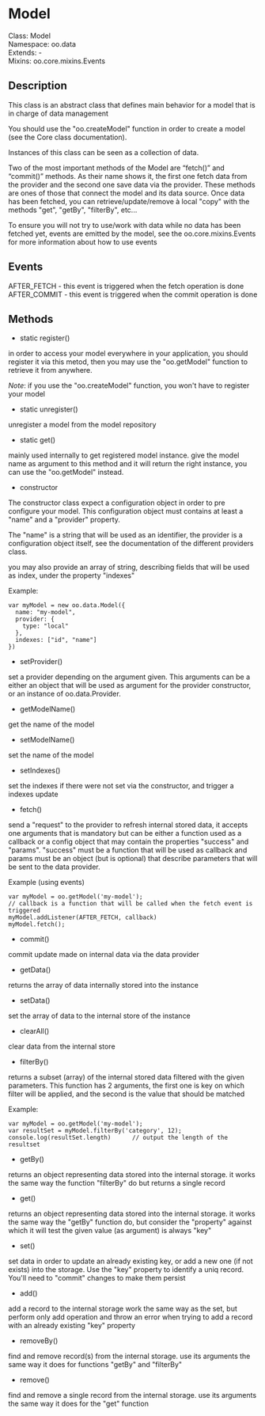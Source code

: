 Model
=====

  Class: Model  
  Namespace: oo.data  
  Extends: -  
  Mixins: oo.core.mixins.Events


Description
-----------

  This class is an abstract class that defines main behavior for a model that is in charge of data management

  You should use the "oo.createModel" function in order to create a model (see the Core class documentation).

  Instances of this class can be seen as a collection of data. 

  Two of the most important methods of the Model are “fetch()” and “commit()” methods. As their name shows it, the first one fetch data from the provider and the second one save data via the provider. These methods are ones of those that connect the model and its data source. Once data has been fetched, you can retrieve/update/remove à local "copy" with the methods "get", "getBy", "filterBy", etc...

  To ensure you will not try to use/work with data while no data has been fetched yet, events are emitted by the model, see the oo.core.mixins.Events for more information about how to use events


Events
------

  AFTER_FETCH  - this event is triggered when the fetch operation is done  
  AFTER_COMMIT - this event is triggered when the commit operation is done


Methods
-------

  * static register()

  in order to access your model everywhere in your application, you should register it via this metod, then you may use the "oo.getModel" function to retrieve it from anywhere.

  _Note_: if you use the "oo.createModel" function, you won't have to register your model



  * static unregister()

  unregister a model from the model repository



  * static get()

  mainly used internally to get registered model instance. give the model name as argument to this method and it will return the right instance, you can use the "oo.getModel" instead.



  * constructor

  The constructor class expect a configuration object in order to pre configure your model. This configuration object must contains at least a "name" and a "provider" property.

  The "name" is a string that will be used as an identifier, the provider is a configuration object itself, see the documentation of the different providers class.

  you may also provide an array of string, describing fields that will be used as index, under the property "indexes"

  Example:

    var myModel = new oo.data.Model({
      name: "my-model", 
      provider: {
        type: "local"
      },
      indexes: ["id", "name"]
    })



  * setProvider()

  set a provider depending on the argument given. This arguments can be a either an object that will be used as argument for the provider constructor, or an instance of oo.data.Provider.



  * getModelName()

  get the name of the model



  * setModelName()

  set the name of the model



  * setIndexes()

  set the indexes if there were not set via the constructor, and trigger a indexes update



  * fetch()

  send a "request" to the provider to refresh internal stored data, it accepts one arguments that is mandatory but can be either a function used as a callback or a config object that may contain the properties "success" and "params". "success" must be a function that will be used as callback and params must be an object (but is optional) that describe parameters that will be sent to the data provider.

  Example (using events)

    var myModel = oo.getModel('my-model');
    // callback is a function that will be called when the fetch event is triggered
    myModel.addListener(AFTER_FETCH, callback)
    myModel.fetch();


  * commit()

  commit update made on internal data via the data provider



  * getData()

  returns the array of data internally stored into the instance



  * setData()

  set the array of data to the internal store of the instance



  * clearAll()

  clear data from the internal store



  * filterBy()

  returns a subset (array) of the internal stored data filtered with the given parameters. This function has 2 arguments, the first one is key on which filter will be applied, and the second is the value that should be matched

  Example:

    var myModel = oo.getModel('my-model');
    var resultSet = myModel.filterBy('category', 12);
    console.log(resultSet.length)      // output the length of the resultset

    

  * getBy()

  returns an object representing data stored into the internal storage. it works the same way the function "filterBy" do but returns a single record



  * get()

  returns an object representing data stored into the internal storage. it works the same way the "getBy" function do, but consider the "property" against which it will test the given value (as argument) is always "key"



  * set()

  set data in order to update an already existing key, or add a new one (if not exists) into the storage. Use the "key" property to identify a uniq record. You'll need to "commit" changes to make them persist




  * add()

  add a record to the internal storage work the same way as the set, but perform only add operation and throw an error when trying to add a record with an already existing "key" property



  * removeBy()

  find and remove record(s) from the internal storage. use its arguments the same way it does for functions "getBy" and "filterBy"



  * remove()

  find and remove a single record from the internal storage. use its arguments the same way it does for the "get" function
